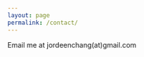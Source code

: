 ```yaml
---
layout: page
permalink: /contact/
---
```


<div class="center content">
    Email me at jordeenchang(at)gmail.com
</div>
